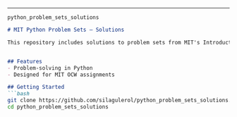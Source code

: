 
---
 `python_problem_sets_solutions`

```markdown
# MIT Python Problem Sets – Solutions

This repository includes solutions to problem sets from MIT's Introduction to Computer Science and Programming using Python (6.0001 / 6.0002).


## Features
- Problem-solving in Python
- Designed for MIT OCW assignments

## Getting Started
```bash
git clone https://github.com/silagulerol/python_problem_sets_solutions.git
cd python_problem_sets_solutions
